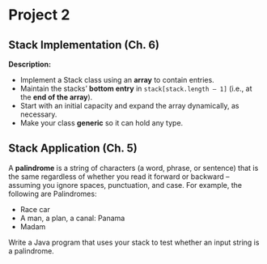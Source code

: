 # Project 2

## Stack Implementation (Ch. 6)

**Description:**

* Implement a Stack class using an **array** to contain entries. 
* Maintain the stacks’ **bottom entry** in `stack[stack.length – 1]`  (i.e., at the **end of the array**). 
* Start with an initial capacity and expand the array dynamically, as necessary.
* Make your class **generic** so it can hold any type. 

## Stack Application (Ch. 5)

A **palindrome** is a string of characters (a word, phrase, or sentence) that is the same regardless of whether you read it forward or backward – assuming you ignore spaces, punctuation, and case. For example, the following are Palindromes:
* Race car
* A man, a plan, a canal: Panama 
* Madam

Write a Java program that uses your stack to test whether an input string is a palindrome. 